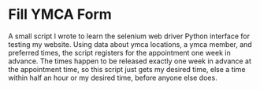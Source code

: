 # Fill YMCA Form

A small script I wrote to learn the selenium web driver Python interface for testing my website. Using data about ymca locations, a ymca member, and preferred times, the script registers for the appointment one week in advance. The times happen to be released exactly one week in advance at the appointment time, so this script just gets my desired time, else a time within half an hour or my desired time, before anyone else does. 
